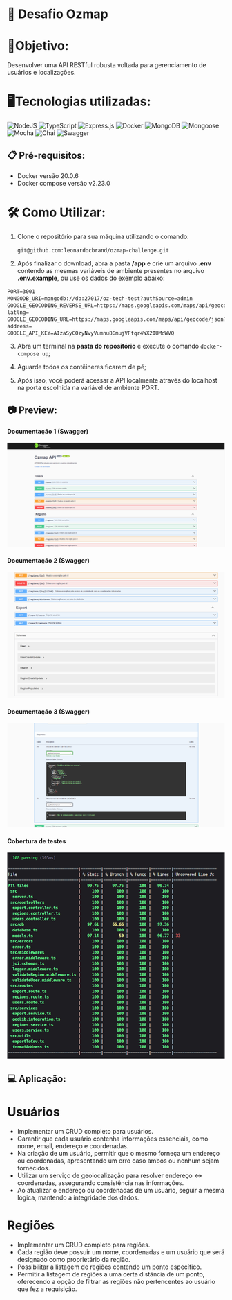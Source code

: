 # 🛒 Desafio Ozmap

# 🎯Objetivo:

Desenvolver uma API RESTful robusta voltada para gerenciamento de usuários e localizações.

# 🖥️Tecnologias utilizadas:

![NodeJS](https://img.shields.io/badge/node.js-6DA55F?style=for-the-badge&logo=node.js&logoColor=white)
![TypeScript](https://img.shields.io/badge/typescript-%23007ACC.svg?style=for-the-badge&logo=typescript&logoColor=white)
![Express.js](https://img.shields.io/badge/express.js-%23404d59.svg?style=for-the-badge&logo=express&logoColor=%2361DAFB)
![Docker](https://img.shields.io/badge/docker-%230db7ed.svg?style=for-the-badge&logo=docker&logoColor=white)
![MongoDB](https://img.shields.io/badge/MongoDB-%234ea94b.svg?style=for-the-badge&logo=mongodb&logoColor=white)
![Mongoose](https://img.shields.io/badge/mongooose-%234ea94b.svg?style=for-the-badge&logo=mongoose&logoColor=white)
![Mocha](https://img.shields.io/badge/-mocha-%238D6748?style=for-the-badge&logo=mocha&logoColor=white)
![Chai](https://img.shields.io/badge/chai-974942?style=for-the-badge&logo=chai&logoColor=white)
![Swagger](https://img.shields.io/badge/-Swagger-%23Clojure?style=for-the-badge&logo=swagger&logoColor=white)

## 📋 Pré-requisitos:

- Docker versão 20.0.6
- Docker compose versão v2.23.0

# 🛠️ Como Utilizar:

1. Clone o repositório para sua máquina utilizando o comando:

   `git@github.com:leonardocbrand/ozmap-challenge.git`

2. Após finalizar o download, abra a pasta **/app** e crie um arquivo **.env** contendo as mesmas variáveis de ambiente presentes no arquivo **.env.example**, ou use os dados do exemplo abaixo:
<pre>
<code>PORT=3001 
MONGODB_URI=mongodb://db:27017/oz-tech-test?authSource=admin
GOOGLE_GEOCODING_REVERSE_URL=https://maps.googleapis.com/maps/api/geocode/json?latlng=
GOOGLE_GEOCODING_URL=https://maps.googleapis.com/maps/api/geocode/json?address=
GOOGLE_API_KEY=AIzaSyCOzyNvyVumnu8GmujVFfqr4WX2IUMdWVQ
</code></pre>

3. Abra um terminal na **pasta do repositório** e execute o comando <code>docker-compose up</code>;

4. Aguarde todos os contêineres ficarem de pé;

5. Após isso, você poderá acessar a API localmente através do localhost na porta escolhida na variável de ambiente PORT.

## 📷 Preview:

#### Documentação 1 (Swagger)

![alt text](./preview/swagger.png)

#### Documentação 2 (Swagger)

![alt text](./preview/swagger2.png)

#### Documentação 3 (Swagger)

![alt text](./preview/swagger3.png)

#### Cobertura de testes

![alt text](./preview/coverage.png)

## 💻 Aplicação:

# Usuários

- Implementar um CRUD completo para usuários.
- Garantir que cada usuário contenha informações essenciais, como nome, email, endereço e coordenadas.
- Na criação de um usuário, permitir que o mesmo forneça um endereço ou coordenadas, apresentando um erro caso ambos ou nenhum sejam fornecidos.
- Utilizar um serviço de geolocalização para resolver endereço ↔ coordenadas, assegurando consistência nas informações.
- Ao atualizar o endereço ou coordenadas de um usuário, seguir a mesma lógica, mantendo a integridade dos dados.

# Regiões

- Implementar um CRUD completo para regiões.
- Cada região deve possuir um nome, coordenadas e um usuário que será designado como proprietário da região.
- Possibilitar a listagem de regiões contendo um ponto específico.
- Permitir a listagem de regiões a uma certa distância de um ponto, oferecendo a opção de filtrar as regiões não pertencentes ao usuário que fez a requisição.
